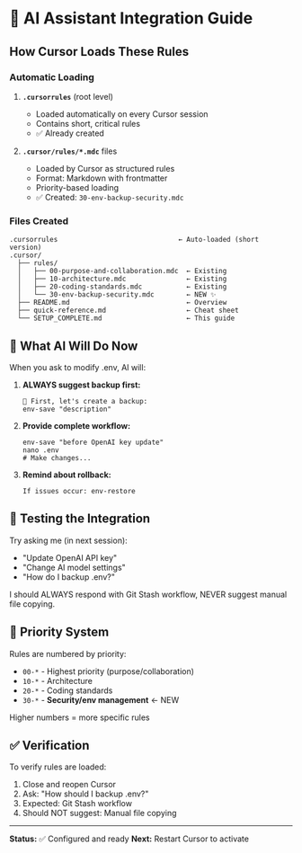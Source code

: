 # 🤖 AI Assistant Integration Guide

## How Cursor Loads These Rules

### Automatic Loading

1. **`.cursorrules`** (root level)
   - Loaded automatically on every Cursor session
   - Contains short, critical rules
   - ✅ Already created

2. **`.cursor/rules/*.mdc`** files
   - Loaded by Cursor as structured rules
   - Format: Markdown with frontmatter
   - Priority-based loading
   - ✅ Created: `30-env-backup-security.mdc`

### Files Created

```
.cursorrules                              ← Auto-loaded (short version)
.cursor/
  ├── rules/
  │   ├── 00-purpose-and-collaboration.mdc  ← Existing
  │   ├── 10-architecture.mdc               ← Existing
  │   ├── 20-coding-standards.mdc           ← Existing
  │   └── 30-env-backup-security.mdc        ← NEW ✨
  ├── README.md                             ← Overview
  ├── quick-reference.md                    ← Cheat sheet
  └── SETUP_COMPLETE.md                     ← This guide
```

## 🎯 What AI Will Do Now

When you ask to modify .env, AI will:

1. **ALWAYS suggest backup first:**
   ```
   💾 First, let's create a backup:
   env-save "description"
   ```

2. **Provide complete workflow:**
   ```
   env-save "before OpenAI key update"
   nano .env
   # Make changes...
   ```

3. **Remind about rollback:**
   ```
   If issues occur: env-restore
   ```

## 🔄 Testing the Integration

Try asking me (in next session):
- "Update OpenAI API key"
- "Change AI model settings"
- "How do I backup .env?"

I should ALWAYS respond with Git Stash workflow, NEVER suggest manual file copying.

## 📖 Priority System

Rules are numbered by priority:
- `00-*` - Highest priority (purpose/collaboration)
- `10-*` - Architecture
- `20-*` - Coding standards
- `30-*` - **Security/env management** ← NEW

Higher numbers = more specific rules

## ✅ Verification

To verify rules are loaded:
1. Close and reopen Cursor
2. Ask: "How should I backup .env?"
3. Expected: Git Stash workflow
4. Should NOT suggest: Manual file copying

---

**Status:** ✅ Configured and ready
**Next:** Restart Cursor to activate
